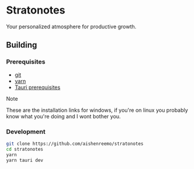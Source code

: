 # Stratonotes

Your personalized atmosphere for productive growth.

## Building

### Prerequisites

- [git](https://git-scm.com/downloads/win)
- [yarn](https://classic.yarnpkg.com/lang/en/docs/install/#windows-stable)
- [Tauri prerequisites](https://v2.tauri.app/start/prerequisites/#windows)

> [!note]
> These are the installation links for windows, if you're on linux you probably know what you're doing and I wont bother you.

### Development

```sh
git clone https://github.com/aishenreemo/stratonotes
cd stratonotes
yarn
yarn tauri dev
```
